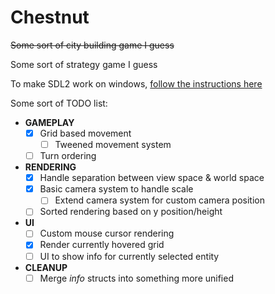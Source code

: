 # Chestnut

~~Some sort of city building game I guess~~

Some sort of strategy game I guess

To make SDL2 work on windows, [follow the instructions here](https://github.com/Rust-SDL2/rust-sdl2#windows-msvc)

Some sort of TODO list:

- **GAMEPLAY**
  - [x] Grid based movement
    - [ ] Tweened movement system
  - [ ] Turn ordering
- **RENDERING**
  - [x] Handle separation between view space & world space
  - [x] Basic camera system to handle scale
    - [ ] Extend camera system for custom camera position
  - [ ] Sorted rendering based on y position/height
- **UI**
  - [ ] Custom mouse cursor rendering
  - [x] Render currently hovered grid
  - [ ] UI to show info for currently selected entity
- **CLEANUP**
  - [ ] Merge _info_ structs into something more unified